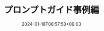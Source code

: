 ---
weight: 999
title: "プロンプトガイド事例編"
description: "生成AIを使いこなす"
icon: "Nature People"
date: "2024-01-18T06:57:53+09:00"
lastmod: "2024-01-18T06:57:53+09:00"
draft: false
toc: true
---